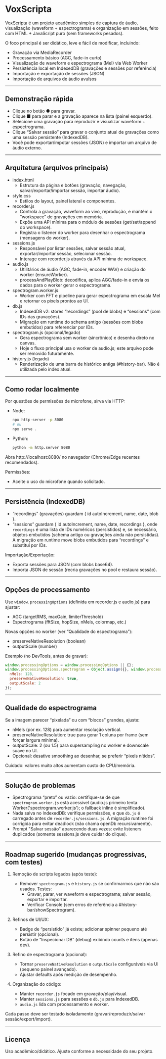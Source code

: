 # VoxScripta

VoxScripta é um projeto acadêmico simples de captura de áudio, visualização (waveform + espectrograma) e organização em sessões, feito com HTML + JavaScript puro (sem frameworks pesados).

O foco principal é ser didático, leve e fácil de modificar, incluindo:
- Gravação via MediaRecorder
- Processamento básico (AGC, fade-in curto)
- Visualização de waveform e espectrograma (Mel) via Web Worker
- Persistência local em IndexedDB (gravações e sessões por referência)
- Importação e exportação de sessões (JSON)
- Importação de arquivos de áudio avulsos

---

## Demonstração rápida

- Clique no botão ● para gravar.
- Clique ■ para parar e a gravação aparece na lista (painel esquerdo).
- Selecione uma gravação para reproduzir e visualizar waveform + espectrograma.
- Clique “Salvar sessão” para gravar o conjunto atual de gravações como uma sessão persistente (IndexedDB).
- Você pode exportar/impotar sessões (JSON) e importar um arquivo de áudio externo.

---

## Arquitetura (arquivos principais)

- index.html
  - Estrutura da página e botões (gravação, navegação, salvar/exportar/importar sessão, importar áudio).
- style.css
  - Estilos do layout, painel lateral e componentes.
- recorder.js
  - Controla a gravação, waveform ao vivo, reprodução, e mantém o “workspace” de gravações em memória.
  - Expõe uma API mínima para o módulo de sessões (get/set/append do workspace).
  - Registra o listener do worker para desenhar o espectrograma (mensagens do worker).
- sessions.js
  - Responsável por listar sessões, salvar sessão atual, exportar/importar sessão, selecionar sessão.
  - Interage com recorder.js através da API mínima de workspace.
- audio.js
  - Utilitários de áudio (AGC, fade-in, encoder WAV) e criação do worker (ensureWorker).
  - processAndPlayBlob: decodifica, aplica AGC/fade-in e envia os dados para o worker gerar o espectrograma.
- spectrogram.worker.js
  - Worker com FFT e pipeline para gerar espectrograma em escala Mel e retornar os pixels prontos ao UI.
- db.js
  - IndexedDB v2: stores “recordings” (pool de blobs) e “sessions” (com IDs das gravações).
  - Migração em runtime do schema antigo (sessões com blobs embutidos) para referenciar por IDs.
- spectrogram.js (opcional/legado)
  - Gera espectrograma sem worker (sincrônico) e desenha direto no canvas.
  - Hoje o fluxo principal usa o worker de audio.js; este arquivo pode ser removido futuramente.
- history.js (legado)
  - Renderização de uma barra de histórico antiga (#history-bar). Não é utilizada pelo index atual.

---

## Como rodar localmente

Por questões de permissões de microfone, sirva via HTTP:

- Node:
  ```bash
  npx http-server -p 8080
  # ou
  npx serve .
  ```
- Python:
  ```bash
  python -m http.server 8080
  ```

Abra http://localhost:8080/ no navegador (Chrome/Edge recentes recomendados).

Permissões:
- Aceite o uso do microfone quando solicitado.

---

## Persistência (IndexedDB)

- “recordings” (gravações) guardam { id autoIncrement, name, date, blob }.
- “sessions” guardam { id autoIncrement, name, date, recordings }, onde `recordings` é uma lista de IDs numéricos (persistidos) e, se necessário, objetos embutidos (schema antigo ou gravações ainda não persistidas). A migração em runtime move blobs embutidos para “recordings” e substitui por IDs.

Importação/Exportação:
- Exporta sessões para JSON (com blobs base64).
- Importa JSON de sessão (recria gravações no pool e restaura sessão).

---

## Opções de processamento

Use `window.processingOptions` (definida em recorder.js e audio.js) para ajustar:
- AGC (targetRMS, maxGain, limiterThreshold)
- Espectrograma (fftSize, hopSize, nMels, colormap, etc.)

Novas opções no worker (ver “Qualidade do espectrograma”):
- preserveNativeResolution (boolean)
- outputScale (number)

Exemplo (no DevTools, antes de gravar):
```js
window.processingOptions = window.processingOptions || {};
window.processingOptions.spectrogram = Object.assign({}, window.processingOptions.spectrogram, {
  nMels: 128,
  preserveNativeResolution: true,
  outputScale: 2
});
```

---

## Qualidade do espectrograma

Se a imagem parecer “pixelada” ou com “blocos” grandes, ajuste:
- nMels (por ex. 128) para aumentar resolução vertical.
- preserveNativeResolution: true para gerar 1 coluna por frame (sem forçar largura mínima).
- outputScale: 2 (ou 1.5) para supersampling no worker e downscale suave no UI.
- Opcional: desative smoothing ao desenhar, se preferir “pixels nítidos”.

Cuidado: valores muito altos aumentam custo de CPU/memória.

---

## Solução de problemas

- Spectrograma “preto” ou vazio: certifique-se de que `spectrogram.worker.js` está acessível (audio.js primeiro tenta Worker('spectrogram.worker.js'); o fallback inline é simplificado).
- Nada salva no IndexedDB: verifique permissões, e que `db.js` é carregado antes de `recorder.js/sessions.js`. A migração runtime foi corrigida para evitar deadlock (não chama openDb recursivamente).
- Prompt "Salvar sessão" aparecendo duas vezes: evite listeners duplicados (somente sessions.js deve cuidar do clique).

---

## Roadmap sugerido (mudanças progressivas, com testes)

1) Remoção de scripts legados (após teste):
   - Remover `spectrogram.js` e `history.js` se confirmarmos que não são usados. Testes:
     - Gravar, parar, ver waveform e espectrograma; salvar sessão, exportar e importar.
     - Verificar Console (sem erros de referência a #history-bar/showSpectrogram).

2) Refinos de UI/UX:
   - Badge de “persistido” já existe; adicionar spinner pequeno até persistir (opcional).
   - Botão de “Inspecionar DB” (debug) exibindo counts e itens (apenas dev).

3) Refino de espectrograma (opcional):
   - Tornar `preserveNativeResolution` e `outputScale` configuráveis via UI (pequeno painel avançado).
   - Ajustar defaults após medição de desempenho.

4) Organização do código:
   - Manter `recorder.js` focado em gravação/play/visual.
   - Manter `sessions.js` para sessões e `db.js` para IndexedDB.
   - `audio.js` lida com processamento e worker.

Cada passo deve ser testado isoladamente (gravar/reproduzir/salvar sessão/export/import).

---

## Licença

Uso acadêmico/didático. Ajuste conforme a necessidade do seu projeto.